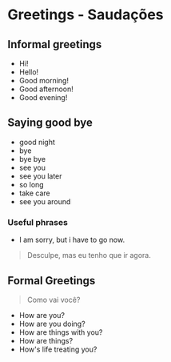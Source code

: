 # Greetings - Saudações

## Informal greetings
* Hi!
* Hello!
* Good morning!
* Good afternoon!
* Good evening!

## Saying good bye
* good night
* bye
* bye bye
* see you
* see you later
* so long
* take care
* see you around

### Useful phrases

*  I am sorry, but i have to go now.
> Desculpe, mas eu tenho que ir agora.

## Formal Greetings

> Como vai você?
* How are you?
* How are you doing?
* How are things with you?
* How are things?
* How's life treating you?